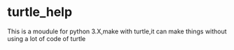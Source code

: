 # turtle_help
This is a moudule for python 3.X,make with turtle,it can make things without using a lot of code of turtle
